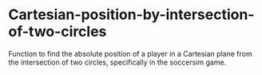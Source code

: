 # Cartesian-position-by-intersection-of-two-circles
Function to find the absolute position of a player in a Cartesian plane from the intersection of two circles, specifically in the soccersim game.
